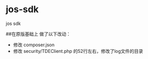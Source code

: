 # jos-sdk
jos sdk

##在原版基础上 做了以下改动：
* 修改 composer.json
* 修改 security/TDEClient.php 的52行左右，修改了log文件的目录